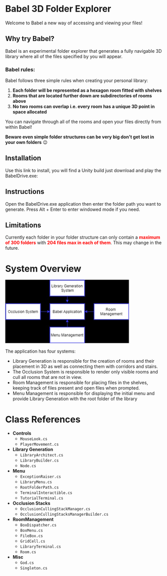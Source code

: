 # Babel 3D Folder Explorer

Welcome to Babel a new way of accessing and viewing your files!

## Why try Babel?

Babel is an experimental folder explorer that generates a fully navigable 3D library where all of the files specified by you will appear.

### Babel rules:

Babel follows three simple rules when creating your personal library:

1. **Each folder will be represented as a hexagon room fitted with shelves**
2. **Rooms that are located further down are subdirectories of rooms above**
3. **No two rooms can overlap i.e. every room has a unique 3D point in space allocated**

You can navigate through all of the rooms and open your files directly from within Babel!

**Beware even simple folder structures can be very big don't get lost in your own folders** :wink:

## Installation

Use this link to install, you will find a Unity build just download and play the BabelDrive.exe:

## Instructions

Open the BabelDrive.exe application then enter the folder path you want to generate. Press Alt + Enter to enter windowed mode if you need.

## Limitations

Currently each folder in your folder structure can only contain a **<span style="color: red;">maximum of 300 folders</span>** with **<span style="color: red;">204 files max in each of them</span>**. This may change in the future. 

# System Overview #

![System overview UML](/diagrams/BabelContextModelBlack.jpg)

The application has four systems:

* Library Generation is responsible for the creation of rooms and their placement in 3D as well as connecting them with corridors and stairs.
* The Occlusion System is responsible to render only visible rooms and cull all rooms that are not in view.
* Room Management is responsible for placing files in the shelves, keeping track of files present and open files when prompted. 
* Menu Management is responsible for displaying the initial menu and provide Library Generation with the root folder of the library


# Class References #

* **Controls**
	* `MouseLook.cs`	
	* `PlayerMovement.cs`
* **Library Generation**
	* `LibraryArchitect.cs`	
	* `LibraryBuilder.cs`
	* `Node.cs`
* **Menu**
	* `ExceptionRaiser.cs`	
	* `LibraryMenu.cs`
	* `RootFolderPath.cs`
	* `TerminalInteractible.cs`
	* `TutorialTerminal.cs`
* **Occlusion Stacks**
	* `OcclusionCullingStackManager.cs`	
	* `OcclusionCullingStacksManagerBuilder.cs`
* **RoomManagement**
	* `BoxDispatcher.cs`	
	* `BoxMenu.cs`
	* `FileBox.cs`
	* `GridCell.cs`
	* `LibraryTerminal.cs`
	* `Room.cs`
* **Misc**
	* `God.cs`
	* `Singleton.cs`

